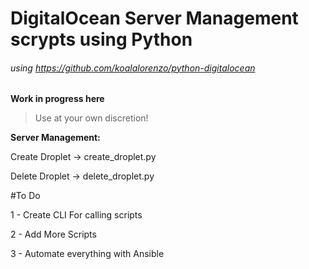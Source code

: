 # DigitalOcean Server Management scrypts using Python
###### using https://github.com/koalalorenzo/python-digitalocean

**Work in progress here**
>Use at your own discretion!

**Server Management:**

Create Droplet -> create_droplet.py

Delete Droplet -> delete_droplet.py

#To Do

1 - Create CLI For calling scripts

2 - Add More Scripts

3 - Automate everything with Ansible


